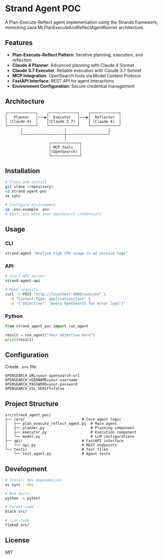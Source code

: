 # Strand Agent POC

A Plan-Execute-Reflect agent implementation using the Strands framework, mimicking Java MLPlanExecuteAndReflectAgentRunner architecture.

## Features

- **Plan-Execute-Reflect Pattern**: Iterative planning, execution, and reflection
- **Claude 4 Planner**: Advanced planning with Claude 4 Sonnet
- **Claude 3.7 Executor**: Reliable execution with Claude 3.7 Sonnet
- **MCP Integration**: OpenSearch tools via Model Context Protocol
- **FastAPI Interface**: REST API for agent interactions
- **Environment Configuration**: Secure credential management

## Architecture

```
┌─────────────┐    ┌─────────────┐    ┌─────────────┐
│   Planner   │───▶│  Executor   │───▶│  Reflector  │
│ (Claude 4)  │    │(Claude 3.7) │    │ (Claude 4)  │
└─────────────┘    └─────────────┘    └─────────────┘
       │                   │                   │
       └───────────────────┼───────────────────┘
                           │
                    ┌─────────────┐
                    │ MCP Tools   │
                    │(OpenSearch) │
                    └─────────────┘
```

## Installation

```bash
# Clone and install
git clone <repository>
cd strand-agent-poc
uv sync

# Configure environment
cp .env.example .env
# Edit .env with your OpenSearch credentials
```

## Usage

### CLI
```bash
strand-agent "Analyze high CPU usage in ad service logs"
```

### API
```bash
# Start API server
strand-agent-api

# Make requests
curl -X POST "http://localhost:8000/execute" \
  -H "Content-Type: application/json" \
  -d '{"objective": "Query OpenSearch for error logs"}'
```

### Python
```python
from strand_agent_poc import run_agent

result = run_agent("Your objective here")
print(result)
```

## Configuration

Create `.env` file:
```env
OPENSEARCH_URL=your-opensearch-url
OPENSEARCH_USERNAME=your-username
OPENSEARCH_PASSWORD=your-password
OPENSEARCH_SSL_VERIFY=false
```

## Project Structure

```
src/strand_agent_poc/
├── core/                          # Core agent logic
│   ├── plan_execute_reflect_agent.py  # Main agent
│   ├── planner.py                     # Planning component
│   ├── executor.py                    # Execution component
│   └── model.py                       # LLM configurations
├── api/                           # FastAPI interface
│   └── api.py                     # REST endpoints
└── tests/                         # Test files
    └── test_agent.py              # Agent tests
```

## Development

```bash
# Install dev dependencies
uv sync --dev

# Run tests
python -m pytest

# Format code
black src/

# Lint code
flake8 src/
```

## License

MIT
